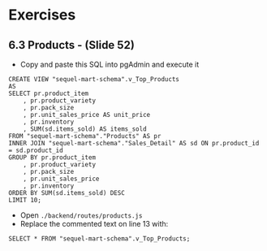 # Exercises
## 6.3 Products - (Slide 52)

- Copy and paste this SQL into pgAdmin and execute it

```
CREATE VIEW "sequel-mart-schema".v_Top_Products
AS
SELECT pr.product_item
	, pr.product_variety
	, pr.pack_size
	, pr.unit_sales_price AS unit_price
	, pr.inventory
	, SUM(sd.items_sold) AS items_sold
FROM "sequel-mart-schema"."Products" AS pr
INNER JOIN "sequel-mart-schema"."Sales_Detail" AS sd ON pr.product_id = sd.product_id
GROUP BY pr.product_item
	, pr.product_variety
	, pr.pack_size
	, pr.unit_sales_price
	, pr.inventory
ORDER BY SUM(sd.items_sold) DESC
LIMIT 10;
```

- Open `./backend/routes/products.js`
- Replace the commented text on line 13 with:

```
SELECT * FROM "sequel-mart-schema".v_Top_Products;
```
